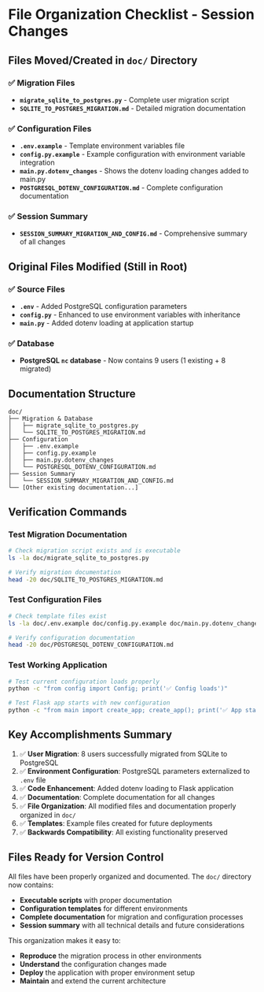 # File Organization Checklist - Session Changes

## Files Moved/Created in `doc/` Directory

### ✅ Migration Files
- **`migrate_sqlite_to_postgres.py`** - Complete user migration script
- **`SQLITE_TO_POSTGRES_MIGRATION.md`** - Detailed migration documentation

### ✅ Configuration Files
- **`.env.example`** - Template environment variables file
- **`config.py.example`** - Example configuration with environment variable integration
- **`main.py.dotenv_changes`** - Shows the dotenv loading changes added to main.py
- **`POSTGRESQL_DOTENV_CONFIGURATION.md`** - Complete configuration documentation

### ✅ Session Summary
- **`SESSION_SUMMARY_MIGRATION_AND_CONFIG.md`** - Comprehensive summary of all changes

## Original Files Modified (Still in Root)

### ✅ Source Files
- **`.env`** - Added PostgreSQL configuration parameters
- **`config.py`** - Enhanced to use environment variables with inheritance
- **`main.py`** - Added dotenv loading at application startup

### ✅ Database
- **PostgreSQL `nc` database** - Now contains 9 users (1 existing + 8 migrated)

## Documentation Structure

```
doc/
├── Migration & Database
│   ├── migrate_sqlite_to_postgres.py
│   └── SQLITE_TO_POSTGRES_MIGRATION.md
├── Configuration 
│   ├── .env.example
│   ├── config.py.example
│   ├── main.py.dotenv_changes
│   └── POSTGRESQL_DOTENV_CONFIGURATION.md
├── Session Summary
│   └── SESSION_SUMMARY_MIGRATION_AND_CONFIG.md
└── [Other existing documentation...]
```

## Verification Commands

### Test Migration Documentation
```bash
# Check migration script exists and is executable
ls -la doc/migrate_sqlite_to_postgres.py

# Verify migration documentation
head -20 doc/SQLITE_TO_POSTGRES_MIGRATION.md
```

### Test Configuration Files
```bash
# Check template files exist
ls -la doc/.env.example doc/config.py.example doc/main.py.dotenv_changes

# Verify configuration documentation  
head -20 doc/POSTGRESQL_DOTENV_CONFIGURATION.md
```

### Test Working Application
```bash
# Test current configuration loads properly
python -c "from config import Config; print('✅ Config loads')"

# Test Flask app starts with new configuration
python -c "from main import create_app; create_app(); print('✅ App starts')"
```

## Key Accomplishments Summary

1. ✅ **User Migration**: 8 users successfully migrated from SQLite to PostgreSQL
2. ✅ **Environment Configuration**: PostgreSQL parameters externalized to `.env` file  
3. ✅ **Code Enhancement**: Added dotenv loading to Flask application
4. ✅ **Documentation**: Complete documentation for all changes
5. ✅ **File Organization**: All modified files and documentation properly organized in `doc/`
6. ✅ **Templates**: Example files created for future deployments
7. ✅ **Backwards Compatibility**: All existing functionality preserved

## Files Ready for Version Control

All files have been properly organized and documented. The `doc/` directory now contains:

- **Executable scripts** with proper documentation
- **Configuration templates** for different environments  
- **Complete documentation** for migration and configuration processes
- **Session summary** with all technical details and future considerations

This organization makes it easy to:
- **Reproduce** the migration process in other environments
- **Understand** the configuration changes made
- **Deploy** the application with proper environment setup
- **Maintain** and extend the current architecture